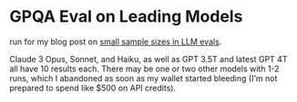 # GPQA Eval on Leading Models
run for my blog post on [small sample sizes in LLM evals](www.kamilelukosiute.com). 

Claude 3 Opus, Sonnet, and Haiku, as well as GPT 3.5T and latest GPT 4T all have 10 results each. There may be one or two other models with 1-2 runs, which I abandoned as soon as my wallet started bleeding (I'm not prepared to spend like $500 on API credits). 
